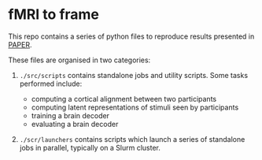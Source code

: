 # fMRI to frame

This repo contains a series of python files to reproduce results presented in [PAPER]().

These files are organised in two categories:

1. `./src/scripts` contains standalone jobs and utility scripts. Some tasks performed include:
    * computing a cortical alignment between two participants
    * computing latent representations of stimuli seen by participants
    * training a brain decoder
    * evaluating a brain decoder

2. `./scr/launchers` contains scripts which launch a series of standalone jobs in parallel, typically on a Slurm cluster.
